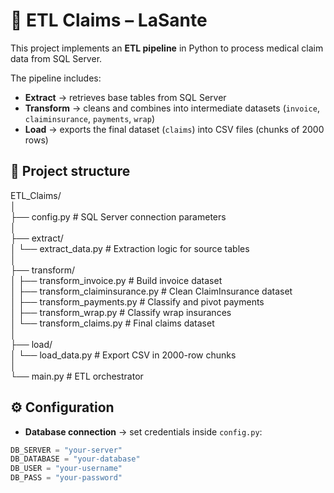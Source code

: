 # 🏥 ETL Claims – LaSante  

This project implements an **ETL pipeline** in Python to process medical claim data from SQL Server.  

The pipeline includes:  
- **Extract** → retrieves base tables from SQL Server  
- **Transform** → cleans and combines into intermediate datasets (`invoice`, `claiminsurance`, `payments`, `wrap`)  
- **Load** → exports the final dataset (`claims`) into CSV files (chunks of 2000 rows)  

## 📂 Project structure  

ETL_Claims/  
│  
├── config.py                     # SQL Server connection parameters  
│  
├── extract/  
│   └── extract_data.py            # Extraction logic for source tables  
│  
├── transform/  
│   ├── transform_invoice.py       # Build invoice dataset  
│   ├── transform_claiminsurance.py # Clean ClaimInsurance dataset  
│   ├── transform_payments.py      # Classify and pivot payments  
│   ├── transform_wrap.py          # Classify wrap insurances  
│   └── transform_claims.py        # Final claims dataset  
│  
├── load/  
│   └── load_data.py               # Export CSV in 2000-row chunks  
│  
└── main.py                        # ETL orchestrator  

## ⚙️ Configuration  

- **Database connection** → set credentials inside `config.py`:  
```python
DB_SERVER = "your-server"
DB_DATABASE = "your-database"
DB_USER = "your-username"
DB_PASS = "your-password"

